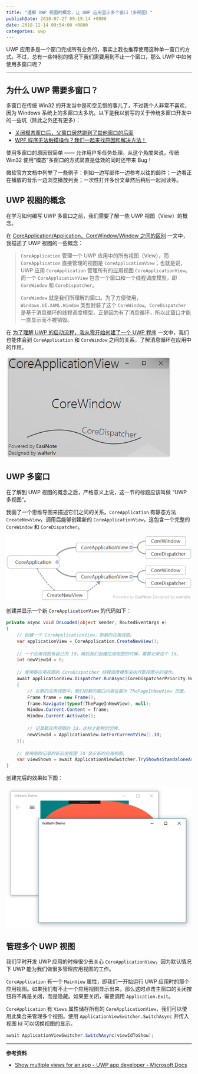 ```yaml
---
title: "理解 UWP 视图的概念，让 UWP 应用显示多个窗口（多视图）"
publishDate: 2018-07-27 09:19:14 +0800
date: 2018-12-14 09:54:00 +0800
categories: uwp
---
```


UWP 应用多是一个窗口完成所有业务的，事实上我也推荐使用这种单一窗口的方式。不过，总有一些特别的情况下我们需要用到不止一个窗口，那么 UWP 中如何使用多窗口呢？

---

<div id="toc"></div>

## 为什么 UWP 需要多窗口？

多窗口在传统 Win32 的开发当中是司空见惯的事儿了，不过我个人非常不喜欢，因为 Windows 系统上的多窗口太多坑。以下是我以前写的关于传统多窗口开发中的一些坑（除此之外还有更多）：

- [关闭模态窗口后，父窗口居然跑到了其他窗口的后面](/post/fix-owner-window-dropping-down-when-close-a-modal-child-window)
- [WPF 程序无法触摸操作？我们一起来找原因和解决方法！](/wpf/2017/09/12/touch-not-work-in-wpf.html)

使用多窗口的原因很简单 —— 允许用户多任务处理。从这个角度来说，传统 Win32 使用“模态”多窗口的方式简直是低效的同时还带来 Bug！

微软官方文档中列举了一些例子：例如一边写邮件一边参考以往的邮件；一边看正在播放的音乐一边浏览播放列表；一次性打开多份文章然后稍后一起阅读等。

## UWP 视图的概念

在学习如何编写 UWP 多窗口之前，我们需要了解一些 UWP 视图（View）的概念。

在 [CoreApplication/Application、CoreWindow/Window 之间的区别](/post/core-application-window-of-uwp) 一文中，我描述了 UWP 视图的一些概念：

> `CoreApplication` 管理一个 UWP 应用中的所有视图（View），而 `CoreApplication` 直接管理的视图是 `CoreApplicationView`；也就是说，UWP 应用 `CoreApplication` 管理所有的应用视图 `CoreApplicationView`。而一个 `CoreApplicationView` 包含一个窗口和一个线程调度模型，即 `CoreWindow` 和 `CoreDispatcher`。
> 
> `CoreWindow` 就是我们所理解的窗口。为了方便使用，`Windows.UI.XAML.Window` 类型封装了这个 `CoreWindow`。`CoreDispatcher` 是基于消息循环的线程调度模型，正是因为有了消息循环，所以此窗口才能一直显示而不被销毁。

在 [为了理解 UWP 的启动流程，我从零开始创建了一个 UWP 程序](/post/create-uwp-app-from-zero-1) 一文中，我们也能体会到 `CoreApplication` 和 `CoreWindow` 之间的关系，了解消息循环在应用中的作用。

![UWP 应用视图](/static/posts/2018-07-27-08-37-42.png)

## UWP 多窗口

在了解到 UWP 视图的概念之后，严格意义上说，这一节的标题应该叫做 “UWP 多视图”。

我画了一个思维导图来描述它们之间的关系。`CoreApplication` 有静态方法 `CreateNewView`，调用后能够创建新的 `CoreApplicationView`，这包含一个完整的 `CoreWindow` 和 `CoreDispatcher`。

![UWP 创建应用视图](/static/posts/2018-07-27-08-48-53.png)

创建并显示一个新 `CoreApplicationView` 的代码如下：

```csharp
private async void OnLoaded(object sender, RoutedEventArgs e)
{
    // 创建一个 CoreApplicationView，即新的应用视图。
    var applicationView = CoreApplication.CreateNewView();

    // 一个应用视图有自己的 Id，稍后我们创建应用视图的时候，需要记录这个 Id。
    int newViewId = 0;

    // 使用新应用视图的 CoreDispatcher 线程调度模型来执行新视图中的操作。
    await applicationView.Dispatcher.RunAsync(CoreDispatcherPriority.Normal, () =>
    {
        // 在新的应用视图中，我们将新的窗口内容设置为 ThePageInNewView 页面。
        Frame frame = new Frame();
        frame.Navigate(typeof(ThePageInNewView), null);
        Window.Current.Content = frame;
        Window.Current.Activate();

        // 记录新应用视图的 Id，这样才能稍后切换。
        newViewId = ApplicationView.GetForCurrentView().Id;
    });

    // 使用刚刚记录的新应用视图 Id 显示新的应用视图。
    var viewShown = await ApplicationViewSwitcher.TryShowAsStandaloneAsync(newViewId);
}
```

创建完后的效果如下图：

![UWP 多窗口](/static/posts/2018-07-27-08-58-16.png)

## 管理多个 UWP 视图

我们平时开发 UWP 应用的时候很少去关心 `CoreApplicationView`，因为默认情况下 UWP 能为我们做很多管理应用视图的工作。

`CoreApplication` 有一个 `MainView` 属性，即我们一开始运行 UWP 应用时的那个应用视图。如果我们有不止一个应用视图显示出来，那么这时点击主窗口的关闭按钮将不再是关闭，而是隐藏。如果要关闭，需要调用 `Application.Exit`。

`CoreApplication` 有 `Views` 属性储存所有的 `CoreApplicationView`，我们可以使用此集合来管理多个视图。使用 `ApplicationViewSwitcher.SwitchAsync` 并传入视图 Id 可以切换视图的显示。

```csharp
await ApplicationViewSwitcher.SwitchAsync(viewIdToShow);
```

---

**参考资料**

- [Show multiple views for an app - UWP app developer - Microsoft Docs](https://docs.microsoft.com/en-us/windows/uwp/design/layout/show-multiple-views?wt.mc_id=MVP)
